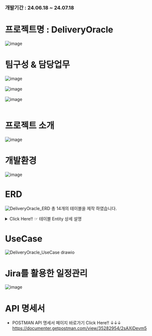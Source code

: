 ### 개발기간 : 24.06.18 ~ 24.07.18

# 프로젝트명 :  DeliveryOracle
![image](https://github.com/user-attachments/assets/a4dd9696-fd30-4620-8759-0647a448d89c)

# 팀구성 & 담당업무
![image](https://github.com/user-attachments/assets/a62edc30-bf91-4e27-80da-ccbc74ad5d50)<br/><br/>
![image](https://github.com/user-attachments/assets/8941ea07-81f0-4132-8beb-ec719cbcd2bb)<br/><br/>
![image](https://github.com/user-attachments/assets/272530e4-3e06-46b8-a3a5-db3d1c4fb19d)<br/><br/>

# 프로젝트 소개
![image](https://github.com/user-attachments/assets/a0fae65e-9acd-42d7-be70-4d988d597ef4)

# 개발환경
![image](https://github.com/user-attachments/assets/e7505e08-bf2c-4d95-a34f-1610f93fdea4)

# ERD
![DeliveryOracle_ERD](https://github.com/user-attachments/assets/5efc7279-a238-4d75-bc04-8155d1fbc517)
총 14개의 테이블을 제작 하였습니다.

<details>
  <summary>Click Here!! ☞ 테이블 Entity 상세 설명</summary>
<br/>
1. UserInformation (유저 정보 테이블)

- 유저 아이디 : user_id
- 이메일 : Email
- 비밀번호 : Password
- 닉네임 : Name
- 가입 날짜 : registration_date
- 수정 날짜 : modification_date

2. userinfo_auth (유저 권한 테이블)

- 권한 번호 : auth_no
- 유저 아이디 : user_id
- 인증 : auth

3. StoreRegistration (업체 가입정보 테이블)

- 업체 아이디 : store_id
- 업체 주인 아이디 (유저 정보 테이블의 유저 아이디) : owner_id
- 업체 이름 : store_name
- 업체 주소 : store_address
- 업체 설명 : store_description
- 업체 이미지 : store_image
- 승인 상태 : approval_status
- 승인 날짜 : approval_date
- 수정 날짜 : modification_date
- 업체 x 좌표 : store_x
- 업체 y 좌표 : store_y
- 업체 카테고리 : store_ca

4. StoreInformation (업체 정보 및 메뉴 정보가 담긴 테이블)

- 업체 아이디 : store_id
- 메뉴명 : menu_name
- 메뉴 가격 : menu_price
- 메뉴 이미지 : menu_image
- 메뉴 상태정보 : menu_visiblity_status

5. OrderInformation (주문 테이블)

- 주문 번호 : order_id
- 주문자 아이디 : customer_id
- 업체 아이디 : store_id
- 주문 내용 : order_details
- 총합 : total_price
- 주문 상태 : order_approval_status
- 주문 날짜 : order_date
- 주문자 x좌표 : user_x
- 주문자 y좌표 : user_y

6. RiderDelivery (라이더 배달 테이블)

- 배달 번호 : delivery_id
- 주문 번호 : order_id
- 업체 아이디 : store_id
- 업체 이름 : store_name
- 업체 주인 이메일 : stroe_owner_email
- 라이더 아이디 : rider_id
- 라이더의 현위치에서 업체까지와의 거리 : distance_to_store
- 업체에서 주문자(user)까지의 거리 : distance_to_user
- 배달가격 : delivery_price
- 업체 x 좌표 : store_x
- 업체 y 좌표 : store_y
- 주문자 x 좌표 : user_x
- 주문자 y 좌표 : user_y
- 배달 수락 날짜 : order_date

7. Comments (댓글 테이블)

- 댓글 번호 : comment_id
- 업체 아이디 : store_id
- 작성자 아이디 : author_id
- 작성자 이름 : author_name
- 내용 : content
- 별점 : rating
- 댓글 상태정보 : visbility_status
- 작성 날짜 : creation_date
- 수정 날짜 : modification_date
- 대댓글 아이디 (답글 작성시 어떤 댓글의 답글인지 확인하기 위한 댓글 번호) : reply_id
- 댓글의 깊이 : depth (depth가 1이면 댓글 2이면 답글)

8. Reports (댓글 신고 테이블)

- 신고 번호 : report_id
- 댓글 번호 : comment_id
- 댓글 작성자 아이디 : comment_author_id
- 신고 상태 : report_status
- 신고 내역 : report_text
- 신고자 아이디 : reporter_id
- 신고 날짜 : report_date

9. StoreReports (업체 신고 테이블)

- 신고번호 : report_id
- 주문 번호 : order_id
- 업체 번호 : store_id
- 신고 상태 : report_status
- 신고 내역 : report_text
- 신고자 아이디 : reporter_id
- 신고 날짜 : report_date

10. account (계좌 테이블)

- 계좌 번호 : account_id
- 계좌 주인 아이디 : owner_id
- 계좌 주인 이름 : owner_name
- 계좌 주인 이메일 : owner_email
- 계좌 상태 : account_status
- 계좌 총액 : account_amount
- 계좌 생성 날짜 : approval_date
- 계좌 수정 날짜 : change_date

11. accountstatus(입출금 상태 테이블)

- 번호 : num
- 계좌 번호 : account_id
- 금액 : amount
- 출금과 예금 (2개의 타입이 존재) : type
- 날짜 : date

12. rankpoint (포인트 정보 테이블)

- 등급명 : rating
- 포인트 금액 : score
 
```sql
insert into rankpoint (Rating,score) value("Bronze",5000);
insert into rankpoint (Rating,score) value("Silver",10000);
insert into rankpoint (Rating,score) value("Gold",50000);
insert into rankpoint (Rating,score) value("Platinum",100000);
```

13. visitors (방문자수 테이블)

- 이메일 : email
- 방문 날짜 : visit_date

14. StoreRegistrationAudit (업체 수정 정보가 담긴 테이블)

- 트리거에 의해 기록되는 트리거 쿼리
```sql
CREATE TABLE StoreRegistrationAudit (
    audit_id INT AUTO_INCREMENT PRIMARY KEY,
    store_id INT,
    owner_id INT,
    store_name VARCHAR(30),
    store_address VARCHAR(50),
    store_description TEXT,
    store_image VARCHAR(255), 
    approval_status TINYINT(1),
    approval_date DATETIME,
    modification_date TIMESTAMP,
    store_x DECIMAL(15, 12),
    store_y DECIMAL(15, 12),
    store_ca VARCHAR(20),
    change_type ENUM('UPDATE', 'DELETE'),
    change_date TIMESTAMP DEFAULT CURRENT_TIMESTAMP
);
```

- 업체 정보 수정 시 적용되는 트리거 이전 정보를 저장하기 위해 걸어 둔 트리거
```sql
CREATE TRIGGER before_store_update
BEFORE UPDATE ON StoreRegistration
FOR EACH ROW
BEGIN
    INSERT INTO StoreRegistrationAudit (
        store_id, owner_id, store_name, store_address, store_description, 
        store_image, approval_status, approval_date, modification_date, 
        store_x, store_y, store_ca, change_type, change_date
    ) VALUES (
        OLD.store_id, OLD.owner_id, OLD.store_name, OLD.store_address, OLD.store_description, 
        OLD.store_image, OLD.approval_status, OLD.approval_date, OLD.modification_date, 
        OLD.store_x, OLD.store_y, OLD.store_ca, 'UPDATE', NOW()
    );
```

- 업체 삭제시 적용되는 트리거
```sql
CREATE TRIGGER before_store_delete
BEFORE DELETE ON StoreRegistration
FOR EACH ROW
BEGIN
    INSERT INTO StoreRegistrationAudit (
        store_id, owner_id, store_name, store_address, store_description, 
        store_image, approval_status, approval_date, modification_date, 
        store_x, store_y, store_ca, change_type, change_date
    ) VALUES (
        OLD.store_id, OLD.owner_id, OLD.store_name, OLD.store_address, OLD.store_description, 
        OLD.store_image, OLD.approval_status, OLD.approval_date, OLD.modification_date, 
        OLD.store_x, OLD.store_y, OLD.store_ca, 'DELETE', NOW()
    );
 ```

- 계좌 생성 트리거 (회원가입 시 계좌가 자동으로 생성되도록 하는 트리거)
```sql
CREATE TRIGGER after_user_registration
AFTER INSERT ON userinformation
FOR EACH ROW
BEGIN
    INSERT INTO account (
        owner_id, owner_name, owner_email, account_status, account_amount, change_date
    ) VALUES (
        NEW.user_id, NEW.Name, NEW.Email, 1, 0, NOW()
    );
 ```

- 계좌 입출금시 자동으로 현재 나의 계좌의 값을 변경하는 트리거
```sql
CREATE TRIGGER accountstatus_insert
AFTER INSERT ON accountstatus
FOR EACH ROW
BEGIN
    UPDATE account
    SET account_amount = account_amount + NEW.amount,
        change_date = NOW()
    WHERE account_id = NEW.account_id;
```
</details>

# UseCase
![DeliveryOracle_UseCase drawio](https://github.com/user-attachments/assets/9013e409-9b7f-46ba-bc21-3d35c740edc5)

# Jira를 활용한 일정관리
![image](https://github.com/user-attachments/assets/1e17488e-dea1-4caf-9eb1-80a834bddb6f)

# API 명세서
- POSTMAN API 명세서 페이지 바로가기  Click Here!! ↓↓↓<br/>
<a>https://documenter.getpostman.com/view/35282954/2sAXjDevm5<a/>
<!--
![사용자신고, 유저등록, Login - API](https://github.com/user-attachments/assets/28789e1b-a1d0-44c8-a552-5d772fb6ddce)
![라이더 페이지, 계좌정보 - API](https://github.com/user-attachments/assets/677b5eac-b488-43eb-8b20-c38a96eee4de)
![제미나이(구글 API), 댓글 컨트롤러 - API](https://github.com/user-attachments/assets/03eaf44b-d3bd-435b-be7b-a8282abee98b)
![업체 페이지 - API](https://github.com/user-attachments/assets/6158157f-6afe-4c4d-aeb6-d3b8881ad6b8)
![업체 페이지 (1) - API](https://github.com/user-attachments/assets/c7455b7f-4092-4d55-8f84-0b60d266bbc9)
![관리자 페이지, 유저 정보 수정 - API](https://github.com/user-attachments/assets/41444257-5a3e-49da-bd0e-85f92302a925)
![조회 - API](https://github.com/user-attachments/assets/0c1b6f5c-1ea7-4c35-a373-fa75b60d24d0)
![카카오 로그인 - API](https://github.com/user-attachments/assets/d59a23ed-dafc-44a9-8c01-256bfa788ec9)
-->


